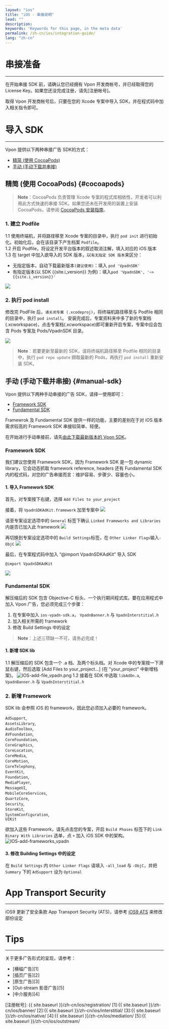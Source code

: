 ```yaml
---
layout: "ios"
title: "iOS - 串接说明"
lead: ""
description:
keywords: 'Keywords for this page, in the meta data'
permalink: /zh-cn/ios/integration-guide/
lang: "zh-cn"
---
```

# 串接准备
---
在开始串接 SDK 前，请确认您已经拥有 Vpon 开发商帐号，并已经取得您的 License Key。如果您还没完成注册，请先[注册帐号]。

取得 Vpon 开发商帐号后，只要在您的 Xcode 专案中导入 SDK，并在程式码中加入相关指令即可。

# 导入 SDK
---

Vpon 提供以下两种串接广告 SDK的方式：

* [精简 (使用 CocoaPods)](#cocoapods)
* [手动 (手动下载并串接)](#manual-sdk)

## 精简 (使用 CocoaPods) {#cocoapods}

> **Note**：CocoaPods 负责管理 Xcode 专案的程式库相依性，开发者可以利用此方式快速的串接 SDK。如果您还未在开发用的装置上安装 CocoaPods，请参阅 [CocoaPods 安装指南](https://cocoapods.org/)。

### 1. 建立 Podfile

1.1 使用终端机，并将路径移至 Xcode 专案的目录中，执行 `pod init` 进行初始化。初始化后，会在该目录下产生档案 `Podfile`。<br>
1.2 开启 Podfile，将设定开发平台版本的叙述取消注解，填入对应的 iOS 版本<br>
1.3 在 target 中加入欲导入的 SDK 版本，以`有无指定 SDK 版本`来区分：

* 无指定版本，自动下载最新版本`(建议使用)`：填入 `pod 'VpadnSDK'`
* 有指定版本(以 SDK {{site.i_version}} 为例)：填入`pod 'VpadnSDK', '~>{{site.i_version}}'`

![]({{site.imgurl}}/cocoapods_1.png)

### 2. 执行 pod install

修改完 PodFile 后，`请关闭专案 (.xcodeproj)`，将终端机路径移至与 Podfile 相同的目录中，执行 `pod install`。
安装完成后，专案资料夹中多了新的专案档 (.xcworkspace)，点击专案档(.xcworkspace)即可重新开启专案，专案中应会包含 Pods 专案及 Pods/VpadnSDK 目录。

![]({{site.imgurl}}/cocoapods_2.png)

> **Note**：若要更新至最新的 SDK，请将终端机路径移至 Podfile 相同的目录中，执行 `pod repo update` 撷取最新的 Pods，再执行 `pod install` 重新安装 SDK。

## 手动 (手动下载并串接) {#manual-sdk}

Vpon 提供以下两种手动串接的广告 SDK，请择一使用即可：

* [Framework SDK](#framework-sdk)
* [Fundamental SDK](#fundamental-sdk)

Framewrok 及 Fundamental SDK 提供一样的功能，主要的差别在于对 iOS 版本需求较高的 Framework SDK 串接较简单、轻便。

在开始进行手动串接前，请先[由此下载最新版本的 Vpon SDK](../download)。

### Framework SDK

我们建议您使用 Framework SDK，因为 Framework SDK 是一包 dynamic library，它会动态抓取 framework reference, headers 还有 Fundamental SDK 内的程式码，对您的广告串接而言：维护容易、步骤少、容量也小。

#### 1. 导入 Framework SDK

首先，对专案按下右键，选择 `Add Files to your_project`
<img src="{{site.imgurl}}/ios_framework_1.png" alt="" class="width-300" />

接着，将 `VpadnSDKAdKit.framework` 加至专案中
![]({{site.imgurl}}/ios_framework_2.png)

请至专案设定选项中的 `General` 标签下确认 `Linked Frameworks and Libraries` 内是否已加入此 framework
![]({{site.imgurl}}/ios_framework_7.png)

再切换到专案设定选项中的 `Build Settings`标签，在 `Other Linker Flags`输入`-ObjC`
![]({{site.imgurl}}/ios_framework_6.png)

最后，在专案程式码中加入 “@import VpadnSDKAdKit” 导入 SDK

```objc
@import VpadnSDKAdKit
```
![]({{site.imgurl}}/ios_framework_5.png)


### Fundamental SDK
解压缩后的 SDK 包含 Objective-C 标头、一个执行期间程式库。要在应用程式中加入 Vpon 广告，您必须完成三个步骤：

1. 在专案中加入 `ios-vpadn-sdk.a`， `VpadnBanner.h` 与 `VpadnInterstitial.h`
2. 加入相关所需的 framework
3. 修改 Build Settings 中的设定

> **Note**：上述三项缺一不可，请务必完成！

#### 1. 新增 SDK lib
1.1 解压缩后的 SDK 包含一个 .a 档、及两个标头档。对 Xcode 中的专案按一下滑鼠右键，然后选取 [Add Files to your_project...] (在 "your_project" 中新增档案)。
![IOS-add-file_vpadn.png]
1.2 接着在 SDK 中选取 `libAdOn.a`, `VpadnBanner.h` 与 `VpadnInterstitial.h`
<img src="{{site.imgurl}}/IOS-add-lib&header_vpadn.png" alt="" class="width-300"/>

### 2. 新增 Framework
SDK lib 会参照 iOS 的 framework，因此您必须加入必要的 framework。<br>

`AdSupport`, <br>
`AssetsLibrary`, <br>
`AudioToolbox`, <br>
`AVFoundation`, <br>
`CoreFoundation`, <br>
`CoreGraphics`, <br>
`CoreLocation`, <br>
`CoreMedia`, <br>
`CoreMotion`, <br>
`CoreTelephony`, <br>
`EventKit`, <br>
`Foundation`, <br>
`MediaPlayer`, <br>
`MessageUI`, <br>
`MobileCoreServices`, <br>
`QuartzCore`, <br>
`Security`, <br>
`StoreKit`, <br>
`SystemConfiguration`, <br>
`UIKit`

欲加入这些 Framework，请先点击您的专案，开启 `Build Phases` 标签下的 `Link Binary With Libraries` 选单，点 `+` 加入 iOS SDK 中的架构。
![IOS-add-frameworks_vpadn]

#### 3. 修改 Building Settings 中的设定

在 `Build Settings` 内 `Other Linker Flags` 请填入 `-all_load` 与 `-ObjC`，并把 `Summary` 下的 `AdSupport` 设为 `Optional`

# App Transport Security
---
iOS9 更新了安全条款 App Transport Security (ATS)，请参考 [iOS9 ATS] 来修改部份设定

# Tips
---
关于更多广告形式的呈现，请参考：

* [横幅广告][1]
* [插页广告][2]
* [原生广告][3]
* [Out-stream 影音广告][5]
* [中介服务][4]


[IOS-add-file_vpadn.png]: {{site.imgurl}}/IOS-add-file_vpadn.png
[IOS-add-frameworks_vpadn]: {{site.imgurl}}/IOS-add-frameworks_vpadn.png
[iOS9 ATS]: {{site.baseurl}}/zh-cn/ios/latest-news/ios9ats/
[Adapter or Custom Events]: {{site.baseurl}}/zh-cn/ios/download/#adapter-download
[Sample Codes]: {{site.baseurl}}/zh-cn/ios/download/#sample-code-download

[注册帐号]: {{ site.baseurl }}/zh-cn/ios/registration/
[1]:{{ site.baseurl }}/zh-cn/ios/banner/
[2]:{{ site.baseurl }}/zh-cn/ios/interstitial/
[3]:{{ site.baseurl }}/zh-cn/ios/native/
[4]:{{ site.baseurl }}/zh-cn/ios/mediation/
[5]:{{ site.baseurl }}/zh-cn/ios/outstream/